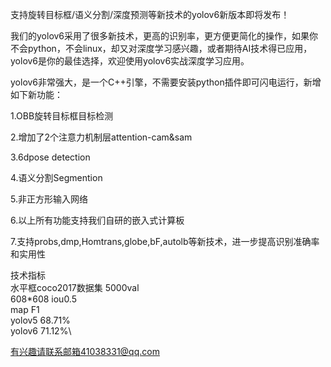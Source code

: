 支持旋转目标框/语义分割/深度预测等新技术的yolov6新版本即将发布！

我们的yolov6采用了很多新技术，更高的识别率，更方便更简化的操作，如果你不会python，不会linux，却又对深度学习感兴趣，或者期待AI技术得已应用，
yolov6是你的最佳选择，欢迎使用yolov6实战深度学习应用。

yolov6非常强大，是一个C++引擎，不需要安装python插件即可闪电运行，新增如下新功能：

1.OBB旋转目标框目标检测

2.增加了2个注意力机制层attention-cam&sam

3.6dpose detection

4.语义分割Segmention

5.非正方形输入网络

6.以上所有功能支持我们自研的嵌入式计算板

7.支持probs,dmp,Homtrans,globe,bF,autolb等新技术，进一步提高识别准确率和实用性

技术指标\
水平框coco2017数据集 5000val\
608*608 iou0.5\
         map         F1\
yolov5  68.71%\
yolov6  71.12%\

有兴趣请联系邮箱41038331@qq.com
